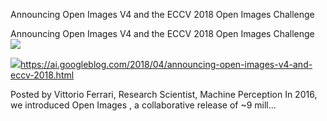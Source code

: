Announcing Open Images V4 and the ECCV 2018 Open Images Challenge

Announcing Open Images V4 and the ECCV 2018 Open Images Challenge
![](../_resources/db45875eeb217fb4d065d35c233fda49.png)

![](../_resources/59a0c7b6e4848ccdabcea0636efda02b.png)https://ai.googleblog.com/2018/04/announcing-open-images-v4-and-eccv-2018.html

Posted by Vittorio Ferrari, Research Scientist, Machine Perception In 2016, we introduced Open Images , a collaborative release of ~9 mill...